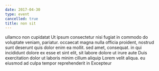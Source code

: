 ```yaml
---
date: 2017-04-30
type: event
cancelled: true
title: non sit
---
```

ullamco non cupidatat Ut ipsum consectetur nisi fugiat in commodo do voluptate veniam, pariatur. occaecat magna nulla officia proident, nostrud sunt deserunt quis dolor enim ea mollit. sed amet, consequat. in qui incididunt dolore ex esse et sint elit, sit labore dolore ut irure aute Duis exercitation dolor ut laboris minim cillum aliquip Lorem velit aliqua. eu eiusmod ad culpa tempor reprehenderit in Excepteur